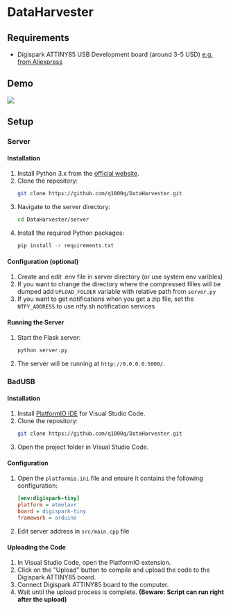 # DataHarvester

## Requirements
* Digispark ATTINY85 USB Development board (around 3-5 USD) [e.g. from Aliexpress](https://www.aliexpress.com/item/2040316211.html)

## Demo

[![](https://markdown-videos-api.jorgenkh.no/youtube/sxPgF-FfOt0)](https://youtu.be/sxPgF-FfOt0})

## Setup

### Server

#### Installation
1. Install Python 3.x from the [official website](https://www.python.org/downloads/).
2. Clone the repository:
    ```sh
    git clone https://github.com/q1000q/DataHarvester.git
    ```
3. Navigate to the server directory:
    ```sh
    cd DataHarvester/server
    ```
4. Install the required Python packages:
    ```sh
    pip install -r requirements.txt
    ```

#### Configuration (optional)
1. Create and edit .env file in server directory (or use system env varibles)
2. If you want to change the directory where the compressed filles will be dumped add `UPLOAD_FOLDER` variable with relative path from `server.py`
3. If you want to get notifications when you get a zip file, set the `NTFY_ADDRESS` to use ntfy.sh notification services

#### Running the Server
1. Start the Flask server:
    ```sh
    python server.py
    ```
2. The server will be running at `http://0.0.0.0:5000/`.


### BadUSB

#### Installation
1. Install [PlatformIO IDE](https://platformio.org/install/ide?install=vscode) for Visual Studio Code.
2. Clone the repository:
    ```sh
    git clone https://github.com/q1000q/DataHarvester.git
    ```
3. Open the project folder in Visual Studio Code.

#### Configuration
1. Open the `platformio.ini` file and ensure it contains the following configuration:
    ```ini
    [env:digispark-tiny]
    platform = atmelavr
    board = digispark-tiny
    framework = arduino
    ```
2. Edit server address in `src/main.cpp` file

#### Uploading the Code
1. In Visual Studio Code, open the PlatformIO extension.
2. Click on the "Upload" button to compile and upload the code to the Digispark ATTINY85 board.
3. Connect Digispark ATTINY85 board to the computer.
4. Wait until the upload process is complete. **(Beware: Script can run right after the upload)**